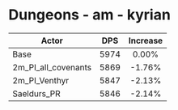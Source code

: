 # Dungeons - am - kyrian
| Actor | DPS | Increase |
|---|:---:|:---:|
|Base|5974|0.00%|
|2m_PI_all_covenants|5869|-1.76%|
|2m_PI_Venthyr|5847|-2.13%|
|Saeldurs_PR|5846|-2.14%|
